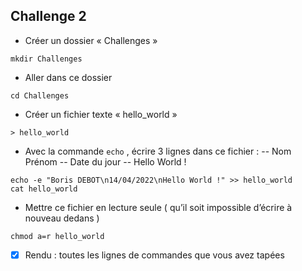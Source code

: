 ## Challenge 2

- Créer un dossier « Challenges »

```mkdir Challenges```

- Aller dans ce dossier

```cd Challenges```

- Créer un fichier texte « hello_world »

```> hello_world```

- Avec la commande `echo` , écrire 3 lignes dans ce fichier :
-- Nom Prénom
-- Date du jour
-- Hello World !

```
echo -e "Boris DEBOT\n14/04/2022\nHello World !" >> hello_world
cat hello_world
```

- Mettre ce fichier en lecture seule ( qu’il soit impossible d’écrire à nouveau
dedans )

```chmod a=r hello_world```


- [X] Rendu : toutes les lignes de commandes que vous avez tapées
